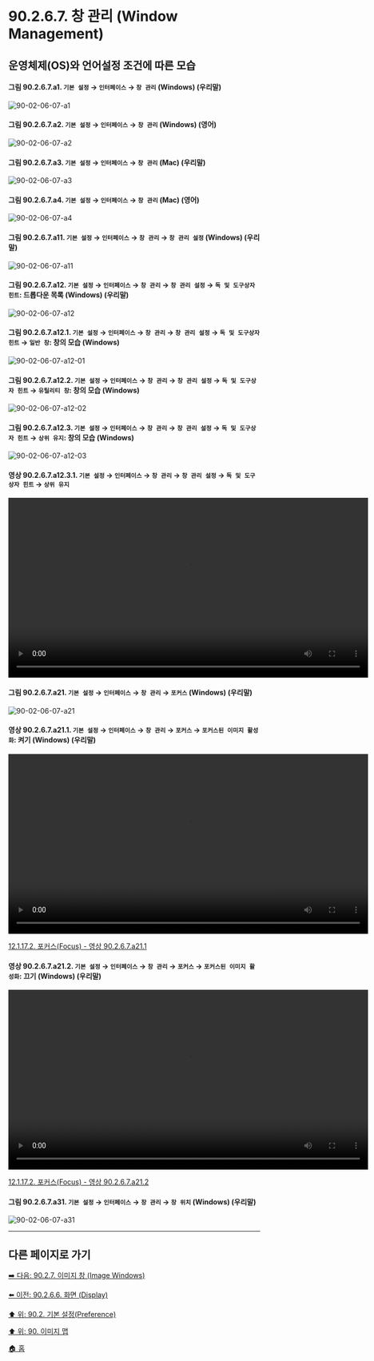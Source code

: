 # 90.2.6.7. 창 관리 (Window Management)
## 운영체제(OS)와 언어설정 조건에 따른 모습

<a id="90-02-06-07-a1"></a>

#### 그림 90.2.6.7.a1. `기본 설정` → `인터페이스` → `창 관리` (Windows) (우리말)
![90-02-06-07-a1](https://github.com/wonder13662/gimp/assets/15767104/0d0913a5-a78c-4a5e-acb1-cad285cdc61f)

<a id="90-02-06-07-a2"></a>

#### 그림 90.2.6.7.a2. `기본 설정` → `인터페이스` → `창 관리` (Windows) (영어)
![90-02-06-07-a2](https://github.com/wonder13662/gimp/assets/15767104/9c8a3118-69c6-4f69-8754-2d77e876875f)

<a id="90-02-06-07-a3"></a>

#### 그림 90.2.6.7.a3. `기본 설정` → `인터페이스` → `창 관리` (Mac) (우리말)
![90-02-06-07-a3](https://github.com/wonder13662/gimp/assets/15767104/d0d6a1d2-bad7-4a63-a4d8-a767c1d6c781)

<a id="90-02-06-07-a4"></a>

#### 그림 90.2.6.7.a4. `기본 설정` → `인터페이스` → `창 관리` (Mac) (영어)
![90-02-06-07-a4](https://github.com/wonder13662/gimp/assets/15767104/bc450a87-ec81-419d-b7d7-839beb1924bf)

<a id="90-02-06-07-a11"></a>

#### 그림 90.2.6.7.a11. `기본 설정` → `인터페이스` → `창 관리` → `창 관리 설정` (Windows) (우리말)
![90-02-06-07-a11](https://github.com/wonder13662/gimp/assets/15767104/0f259bdb-0226-44a4-9e77-0f9d6c4d9acf)

<a id="90-02-06-07-a12"></a>

#### 그림 90.2.6.7.a12. `기본 설정` → `인터페이스` → `창 관리` → `창 관리 설정` → `독 및 도구상자 힌트`: 드롭다운 목록 (Windows) (우리말)
![90-02-06-07-a12](https://github.com/wonder13662/gimp/assets/15767104/43709805-edf2-4716-a9cf-9b8ad3086f61)

<a id="90-02-06-07-a12-01"></a>

#### 그림 90.2.6.7.a12.1. `기본 설정` → `인터페이스` → `창 관리` → `창 관리 설정` → `독 및 도구상자 힌트` → `일반 창`: 창의 모습 (Windows)
![90-02-06-07-a12-01](https://github.com/wonder13662/gimp/assets/15767104/ac405a66-e0c8-4a10-8ca3-119321b87860)

<a id="90-02-06-07-a12-02"></a>

#### 그림 90.2.6.7.a12.2. `기본 설정` → `인터페이스` → `창 관리` → `창 관리 설정` → `독 및 도구상자 힌트` → `유틸리티 창`: 창의 모습 (Windows)
![90-02-06-07-a12-02](https://github.com/wonder13662/gimp/assets/15767104/8b56a8b8-94de-4441-a8e2-dc58a995c0f9)

<a id="90-02-06-07-a12-03"></a>

#### 그림 90.2.6.7.a12.3. `기본 설정` → `인터페이스` → `창 관리` → `창 관리 설정` → `독 및 도구상자 힌트` → `상위 유지`: 창의 모습 (Windows)
![90-02-06-07-a12-03](https://github.com/wonder13662/gimp/assets/15767104/9b180c23-4ef1-4f94-a7f9-95dc79efd25a)

<a id="90-02-06-07-a12-03-01"></a>

#### 영상 90.2.6.7.a12.3.1. `기본 설정` → `인터페이스` → `창 관리` → `창 관리 설정` → `독 및 도구상자 힌트` → `상위 유지`
<video controls="controls" width="720"  src="https://github.com/wonder13662/gimp/assets/15767104/96612a71-5780-41bb-81cb-1046e039b441"></video>

<a id="90-02-06-07-a21"></a>

#### 그림 90.2.6.7.a21. `기본 설정` → `인터페이스` → `창 관리` → `포커스` (Windows) (우리말)
![90-02-06-07-a21](https://github.com/wonder13662/gimp/assets/15767104/22ea690c-2660-48ae-b666-784d5c7f5721)

<a id="90-02-06-07-a21-01"></a>

#### 영상 90.2.6.7.a21.1. `기본 설정` → `인터페이스` → `창 관리` → `포커스` → `포커스된 이미지 활성화`: 켜기 (Windows) (우리말)
<video controls="controls" width="720"  src="https://github.com/wonder13662/gimp/assets/15767104/abd2c1c4-855e-4446-8006-155184cc2174"></video>

[12.1.17.2. 포커스(Focus) - 영상 90.2.6.7.a21.1](./12-01-17-02-focus.md#90-02-06-07-a21-01)

<a id="90-02-06-07-a21-02"></a>

#### 영상 90.2.6.7.a21.2. `기본 설정` → `인터페이스` → `창 관리` → `포커스` → `포커스된 이미지 활성화`: 끄기 (Windows) (우리말)
<video controls="controls" width="720"  src="https://github.com/wonder13662/gimp/assets/15767104/495ed510-47d6-41f2-b8fb-c0625390e367"></video>

[12.1.17.2. 포커스(Focus) - 영상 90.2.6.7.a21.2](./12-01-17-02-focus.md#90-02-06-07-a21-02)

<a id="90-02-06-07-a31"></a>

#### 그림 90.2.6.7.a31. `기본 설정` → `인터페이스` → `창 관리` → `창 위치` (Windows) (우리말)
![90-02-06-07-a31](https://github.com/wonder13662/gimp/assets/15767104/04bdfe13-ea8c-4440-a5b0-1abf03e90bcb)

***

## 다른 페이지로 가기

[➡️ 다음: 90.2.7. 이미지 창 (Image Windows)](./90-02-07-00-image-windows.md)

[⬅️ 이전: 90.2.6.6. 화면 (Display)](./90-02-06-06-display.md)

[⬆️ 위: 90.2. 기본 설정(Preference)](./90-02-00-preference.md)

[⬆️ 위: 90. 이미지 맵](./90-00-image-map.md)

[🏠 홈](./00-home.md)
